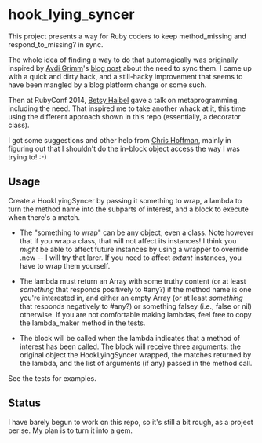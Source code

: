 hook_lying_syncer
=================

This project presents a way for Ruby coders to keep method_missing and
respond_to_missing? in sync.

The whole idea of finding a way to do that automagically was originally
inspired by [Avdi Grimm](http://about.avdi.org/)'s [blog
post](http://devblog.avdi.org/2011/12/07/defining-method_missing-and-respond_to-at-the-same-time/)
about the need to sync them.  I came up with a quick and dirty hack, and a
still-hacky improvement that seems to have been mangled by a blog platform
change or some such.

Then at RubyConf 2014, [Betsy Haibel](http://betsyhaibel.com/) gave a talk on
metaprogramming, including the need.  That inspired me to take another whack at
it, this time using the different approach shown in this repo (essentially, a
decorator class).

I got some suggestions and other help from [Chris
Hoffman](https://github.com/yarmiganosca), mainly in figuring out that I
shouldn't do the in-block object access the way I was trying to!  :-)

Usage
-----

Create a HookLyingSyncer by passing it something to wrap, a lambda to turn the
method name into the subparts of interest, and a block to execute when there's
a match.

* The "something to wrap" can be any object, even a class.  Note however that
  if you wrap a class, that will not affect its instances!  I think you _might_
  be able to affect future instances by using a wrapper to override .new -- I
  will try that larer.  If you need to affect _extant_ instances, you have to
  wrap them yourself.

* The lambda must return an Array with some truthy content (or at least
  _something_ that responds positively to #any?) if the method name is one
  you're interested in, and either an empty Array (or at least _something_ that
  responds negatively to #any?) or something falsey (i.e., false or nil)
  otherwise.  If you are not comfortable making lambdas, feel free to copy the
  lambda_maker method in the tests.

* The block will be called when the lambda indicates that a method of interest
  has been called.  The block will receive three arguments: the original object
  the HookLyingSyncer wrapped, the matches returned by the lambda, and the list
  of arguments (if any) passed in the method call.

See the tests for examples.

Status
-----

I have barely begun to work on this repo, so it's still a bit rough, as a
project per se.  My plan is to turn it into a gem.
